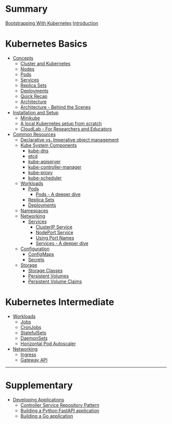 # Summary
[Bootstrapping With Kubernetes](./cover/cover.md)
[Introduction](./chapter-0/chapter_0.md)

# Kubernetes Basics

- [Concepts](./chapter-1/chapter_1.md)
    - [Cluster and Kubernetes](./chapter-1/cluster.md)
    - [Nodes](./chapter-1/nodes.md)
    - [Pods](./chapter-1/pods.md)
    - [Services](./chapter-1/services.md)
    - [Replica Sets](./chapter-1/replica_sets.md)
    - [Deployments](./chapter-1/deployments.md)
    - [Quick Recap](./chapter-1/quick_recap.md)
    - [Architecture](./chapter-1/architecture.md)
    - [Architecture - Behind the Scenes](./chapter-1/architecture_bts.md)
- [Installation and Setup](./chapter-2/chapter_2.md)
    - [Minikube](./chapter-2/minikube.md)
    - [A local Kubernetes setup from scratch](./chapter-2/local_k8s_setup.md)
    - [CloudLab - For Researchers and Educators](./chapter-2/cloudlab.md)
- [Common Resources](./chapter-3/chapter_3.md)
    - [Declarative vs. Imperative object management](./chapter-3/declarative_vs_imperative.md)
    - [Kube System Components](./chapter-3/kube_system_components.md)
        - [kube-dns](./chapter-3/kube-system/kube-dns.md)
        - [etcd](./chapter-3/kube-system/etcd.md)
        - [kube-apiserver](./chapter-3/kube-system/kube-apiserver.md)
        - [kube-controller-manager](./chapter-3/kube-system/kube-controller-manager.md)
        - [kube-proxy](./chapter-3/kube-system/kube-proxy.md)
        - [kube-scheduler](./chapter-3/kube-system/kube-scheduler.md)
    - [Workloads](./chapter-3/workloads.md)
        - [Pods](./chapter-3/pods.md)
            - [Pods - A deeper dive](./chapter-3/pods_deeper_dive.md)
        - [Replica Sets](./chapter-3/replica_sets.md)
        - [Deployments](./chapter-3/deployments.md)
    - [Namespaces]()
    - [Networking](./chapter-3/networking.md)
        - [Services](./chapter-3/services.md)
            - [ClusterIP Service](./chapter-3/services/clusterip.md)
            - [NodePort Service](./chapter-3/services/nodeport.md)
            - [Using Port Names](./chapter-3/services/port_names.md)
            - [Services - A deeper dive](./chapter-3/services/services_deeper_dive.md)
    - [Configuration]()
        - [ConfigMaps]()
        - [Secrets]()
    - [Storage]()
        - [Storage Classes]()
        - [Persistent Volumes]()
        - [Persistent Volume Claims]()

# Kubernetes Intermediate

- [Workloads]()
    - [Jobs]()
    - [CronJobs]()
    - [StatefulSets]()
    - [DaemonSets]()
    - [Horizontal Pod Autoscaler]()
- [Networking]()
    - [Ingress]() 
    - [Gateway API]()
<!-- - [Access Control]()
    - [RBAC]()
    - [Service Accounts]()
- [Fault Tolerance]()
    - [Liveness and Readiness Probes]()
    - [Pod Disruption Budgets]()
- [Monitoring and Logging]()
    - [Metrics Server]()
    - [Prometheus]()
    - [Grafana]()
    - [Elasticsearch]()
    - [Fluentd]()
    - [Kibana]() -->
 
<!-- # Advanced Usage I:  

- [Custom Resource Definitions]()
- [Operators]() 
- [Helm]() 

-->

<!-- 

# Advanced Usage II:

# Service Mesh
    ## Istio

# Serverless
    ## Knative

# MLOps
    ## Kubeflow
    ## MLflow

# Observability and Monitoring
    ## Prometheus
    ## OpenTelemetry
    ## Grafana

# Event-Driven Architecture
    ## Kafka
    ## TriggerMesh
-->

---

# Supplementary

- [Developing Applications](./supplementary/developing-applications/developing_applications.md)
    - [Controller Service Repository Pattern](./supplementary/developing-applications/controller_service_repository_pattern.md)
    - [Building a Python FastAPI application](./supplementary/developing-applications/building_fastapi_app.md)
    - [Building a Go application]()

